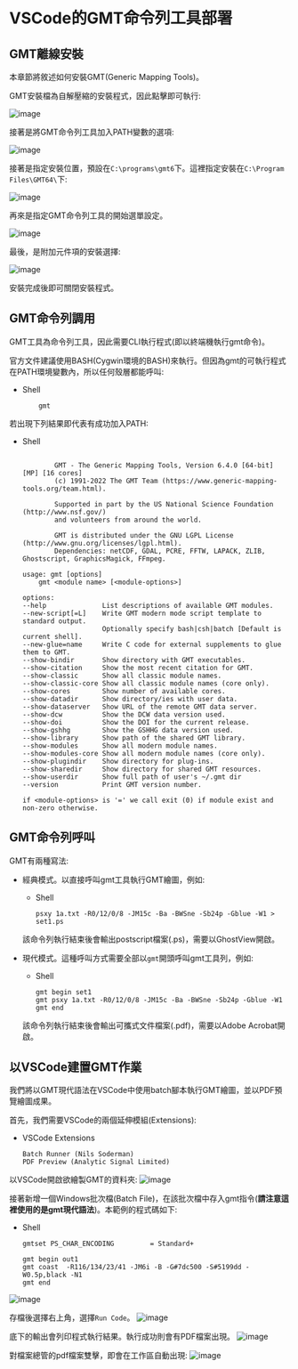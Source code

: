 # VSCode的GMT命令列工具部署

## GMT離線安裝
本章節將敘述如何安裝GMT(Generic Mapping Tools)。

GMT安裝檔為自解壓縮的安裝程式，因此點擊即可執行:

![image](https://github.com/TaiXeflar/vscode_build_sample_repos/blob/main/Markdown%20Image/vscode_gmt_inst1.png)

接著是將GMT命令列工具加入PATH變數的選項:

![image](https://github.com/TaiXeflar/vscode_build_sample_repos/blob/main/Markdown%20Image/vscode_gmt_inst2.png)

接著是指定安裝位置，預設在`C:\programs\gmt6`下。這裡指定安裝在`C:\Program Files\GMT64\`下:

![image](https://github.com/TaiXeflar/vscode_build_sample_repos/blob/main/Markdown%20Image/vscode_gmt_inst3.png)

再來是指定GMT命令列工具的開始選單設定。

![image](https://github.com/TaiXeflar/vscode_build_sample_repos/blob/main/Markdown%20Image/vscode_gmt_inst4.png)

最後，是附加元件項的安裝選擇:

![image](https://github.com/TaiXeflar/vscode_build_sample_repos/blob/main/Markdown%20Image/vscode_gmt_inst5.png)

安裝完成後即可關閉安裝程式。

## GMT命令列調用
GMT工具為命令列工具，因此需要CLI執行程式(即以終端機執行gmt命令)。

官方文件建議使用BASH(Cygwin環境的BASH)來執行。但因為gmt的可執行程式在PATH環境變數內，所以任何殼層都能呼叫:
 - Shell
    ```
        gmt
    ```

若出現下列結果即代表有成功加入PATH:
 - Shell
    ```

            GMT - The Generic Mapping Tools, Version 6.4.0 [64-bit] [MP] [16 cores]
            (c) 1991-2022 The GMT Team (https://www.generic-mapping-tools.org/team.html).

            Supported in part by the US National Science Foundation (http://www.nsf.gov/)
            and volunteers from around the world.

            GMT is distributed under the GNU LGPL License (http://www.gnu.org/licenses/lgpl.html).
            Dependencies: netCDF, GDAL, PCRE, FFTW, LAPACK, ZLIB, Ghostscript, GraphicsMagick, FFmpeg.

    usage: gmt [options]
        gmt <module name> [<module-options>]

    options:
    --help              List descriptions of available GMT modules.
    --new-script[=L]    Write GMT modern mode script template to standard output.
                        Optionally specify bash|csh|batch [Default is current shell].
    --new-glue=name     Write C code for external supplements to glue them to GMT.
    --show-bindir       Show directory with GMT executables.
    --show-citation     Show the most recent citation for GMT.
    --show-classic      Show all classic module names.
    --show-classic-core Show all classic module names (core only).
    --show-cores        Show number of available cores.
    --show-datadir      Show directory/ies with user data.
    --show-dataserver   Show URL of the remote GMT data server.
    --show-dcw          Show the DCW data version used.
    --show-doi          Show the DOI for the current release.
    --show-gshhg        Show the GSHHG data version used.
    --show-library      Show path of the shared GMT library.
    --show-modules      Show all modern module names.
    --show-modules-core Show all modern module names (core only).
    --show-plugindir    Show directory for plug-ins.
    --show-sharedir     Show directory for shared GMT resources.
    --show-userdir      Show full path of user's ~/.gmt dir
    --version           Print GMT version number.

    if <module-options> is '=' we call exit (0) if module exist and non-zero otherwise.
    ```

## GMT命令列呼叫

GMT有兩種寫法:

 - 經典模式。以直接呼叫gmt工具執行GMT繪圖，例如:
     - Shell
        ```
        psxy 1a.txt -R0/12/0/8 -JM15c -Ba -BWSne -Sb24p -Gblue -W1 > set1.ps
        ```
    該命令列執行結束後會輸出postscript檔案(.ps)，需要以GhostView開啟。

 - 現代模式。這種呼叫方式需要全部以`gmt`開頭呼叫gmt工具列，例如:
     - Shell
        ```
        gmt begin set1
        gmt psxy 1a.txt -R0/12/0/8 -JM15c -Ba -BWSne -Sb24p -Gblue -W1
        gmt end
        ```
        
    該命令列執行結束後會輸出可攜式文件檔案(.pdf)，需要以Adobe Acrobat開啟。

## 以VSCode建置GMT作業

我們將以GMT現代語法在VSCode中使用batch腳本執行GMT繪圖，並以PDF預覽繪圖成果。

首先，我們需要VSCode的兩個延伸模組(Extensions):
 - VSCode Extensions
     ```
     Batch Runner (Nils Soderman)
     PDF Preview (Analytic Signal Limited)
     ```

以VSCode開啟欲繪製GMT的資料夾:
![image](https://github.com/TaiXeflar/vscode_build_sample_repos/blob/main/Markdown%20Image/vscode_gmt_ex1.png)

接著新增一個Windows批次檔(Batch File)，在該批次檔中存入gmt指令(**請注意這裡使用的是gmt現代語法**)。本範例的程式碼如下:
 - Shell
     ```
     gmtset PS_CHAR_ENCODING         = Standard+

     gmt begin out1
     gmt coast  -R116/134/23/41 -JM6i -B -G#7dc500 -S#5199dd -W0.5p,black -N1	   
     gmt end 
     ```
![image](https://github.com/TaiXeflar/vscode_build_sample_repos/blob/main/Markdown%20Image/vscode_gmt_ex2.png)


存檔後選擇右上角，選擇`Run Code`。
![image](https://github.com/TaiXeflar/vscode_build_sample_repos/blob/main/Markdown%20Image/vscode_gmt_ex3.png)

底下的輸出會列印程式執行結果。執行成功則會有PDF檔案出現。
![image](https://github.com/TaiXeflar/vscode_build_sample_repos/blob/main/Markdown%20Image/vscode_gmt_ex4.png)

對檔案總管的pdf檔案雙擊，即會在工作區自動出現:
![image](https://github.com/TaiXeflar/vscode_build_sample_repos/blob/main/Markdown%20Image/vscode_gmt_ex5.png)